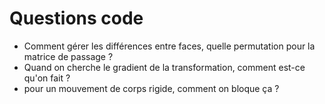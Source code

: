 # Questions code

- Comment gérer les différences entre faces, quelle permutation pour la matrice de passage ?
- Quand on cherche le gradient de la transformation, comment est-ce qu'on fait ?
- pour un mouvement de corps rigide, comment on bloque ça ?
